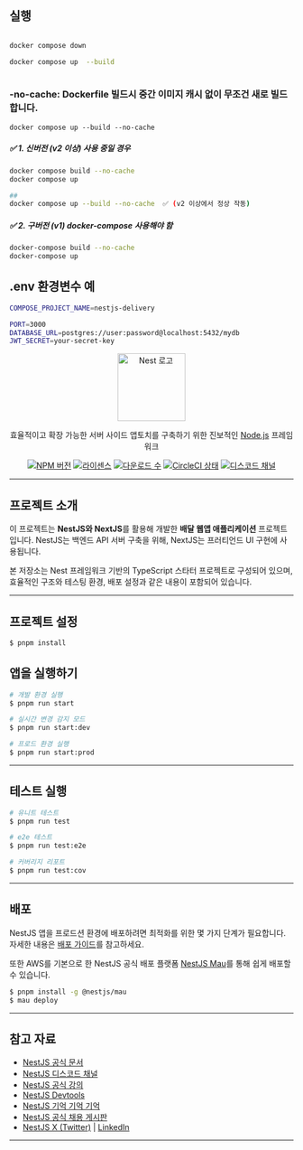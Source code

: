 ## 실행

```bash

docker compose down

docker compose up  --build



```

### -no-cache: Dockerfile 빌드시 중간 이미지 캐시 없이 무조건 새로 빌드합니다.

```
docker compose up --build --no-cache

```

##### ✅ 1. 신버전 (v2 이상) 사용 중일 경우

```bash
docker compose build --no-cache
docker compose up

##
docker compose up --build --no-cache  ✅ (v2 이상에서 정상 작동)
```

##### ✅ 2. 구버전 (v1) docker-compose 사용해야 함

```bash
docker-compose build --no-cache
docker-compose up
```

## .env 환경변수 예

```bash
COMPOSE_PROJECT_NAME=nestjs-delivery

PORT=3000
DATABASE_URL=postgres://user:password@localhost:5432/mydb
JWT_SECRET=your-secret-key
```

<p align="center">
  <a href="http://nestjs.com/" target="blank"><img src="https://nestjs.com/img/logo-small.svg" width="120" alt="Nest 로고" /></a>
</p>

<p align="center">효율적이고 확장 가능한 서버 사이드 앱토치를 구축하기 위한 진보적인 <a href="http://nodejs.org" target="_blank">Node.js</a> 프레임워크</p>

<p align="center">
  <a href="https://www.npmjs.com/~nestjscore" target="_blank"><img src="https://img.shields.io/npm/v/@nestjs/core.svg" alt="NPM 버전" /></a>
  <a href="https://www.npmjs.com/~nestjscore" target="_blank"><img src="https://img.shields.io/npm/l/@nestjs/core.svg" alt="라이센스" /></a>
  <a href="https://www.npmjs.com/~nestjscore" target="_blank"><img src="https://img.shields.io/npm/dm/@nestjs/common.svg" alt="다운로드 수" /></a>
  <a href="https://circleci.com/gh/nestjs/nest" target="_blank"><img src="https://img.shields.io/circleci/build/github/nestjs/nest/master" alt="CircleCI 상태" /></a>
  <a href="https://discord.gg/G7Qnnhy" target="_blank"><img src="https://img.shields.io/badge/discord-online-brightgreen.svg" alt="디스코드 채널" /></a>
</p>

---

## 프로젝트 소개

이 프로젝트는 **NestJS와 NextJS**를 활용해 개발한 **배달 웹앱 애플리케이션** 프로젝트입니다.
NestJS는 백엔드 API 서버 구축을 위해, NextJS는 프러티언드 UI 구현에 사용됩니다.

본 저장소는 Nest 프레임워크 기반의 TypeScript 스타터 프로젝트로 구성되어 있으며,
효율적인 구조와 테스팅 환경, 배포 설정과 같은 내용이 포함되어 있습니다.

---

## 프로젝트 설정

```bash
$ pnpm install
```

## 앱을 실행하기

```bash
# 개발 환경 실행
$ pnpm run start

# 실시간 변경 감지 모드
$ pnpm run start:dev

# 프로드 환경 실행
$ pnpm run start:prod
```

---

## 테스트 실행

```bash
# 유니트 테스트
$ pnpm run test

# e2e 테스트
$ pnpm run test:e2e

# 커버리지 리포트
$ pnpm run test:cov
```

---

## 배포

NestJS 앱을 프로드션 환경에 배포하려면 최적화를 위한 몇 가지 단계가 필요합니다.
자세한 내용은 [배포 가이드](https://docs.nestjs.com/deployment)를 참고하세요.

또한 AWS를 기본으로 한 NestJS 공식 배포 플랫폼 [NestJS Mau](https://mau.nestjs.com)를 통해 쉽게 배포할 수 있습니다.

```bash
$ pnpm install -g @nestjs/mau
$ mau deploy
```

---

## 참고 자료

- [NestJS 공식 문서](https://docs.nestjs.com)
- [NestJS 디스코드 채널](https://discord.gg/G7Qnnhy)
- [NestJS 공식 강의](https://courses.nestjs.com)
- [NestJS Devtools](https://devtools.nestjs.com)
- [NestJS 기억 기억 기억](https://enterprise.nestjs.com)
- [NestJS 공식 채용 게시판](https://jobs.nestjs.com)
- [NestJS X (Twitter)](https://x.com/nestframework) | [LinkedIn](https://linkedin.com/company/nestjs)

---
